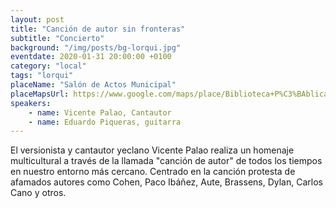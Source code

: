 ```yaml
---
layout: post
title: "Canción de autor sin fronteras"
subtitle: "Concierto"
background: "/img/posts/bg-lorqui.jpg"
eventdate: 2020-01-31 20:00:00 +0100
category: "local"
tags: "lorqui"
placeName: "Salón de Actos Municipal"
placeMapsUrl: https://www.google.com/maps/place/Biblioteca+P%C3%BAblica+Municipal+Centro+Cultural+Enrique+Tierno+Galv%C3%A1n/@38.0812288,-1.2542756,15z/data=!4m5!3m4!1s0x0:0xc055076049626fe6!8m2!3d38.0812288!4d-1.2542756
speakers:
    - name: Vicente Palao, Cantautor
    - name: Eduardo Piqueras, guitarra
---
```


El versionista y cantautor yeclano Vicente Palao realiza un homenaje multicultural a través de la llamada "canción de autor" de todos los tiempos en nuestro entorno más cercano. Centrado en la canción protesta de afamados autores como Cohen, Paco Ibáñez, Aute, Brassens, Dylan, Carlos Cano y otros.
